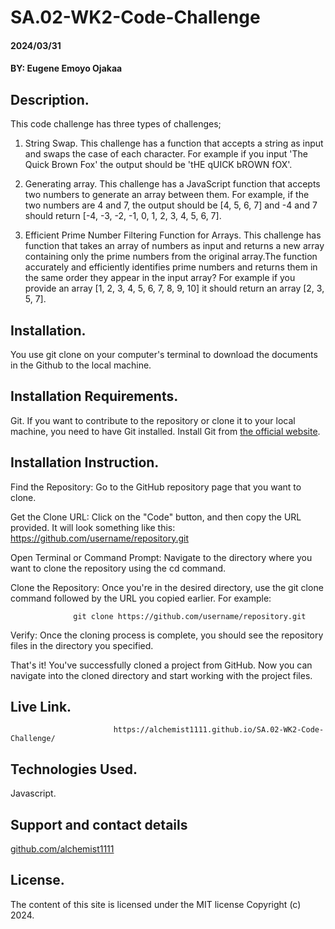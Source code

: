 # SA.02-WK2-Code-Challenge
#### 2024/03/31
#### BY: Eugene Emoyo Ojakaa

## Description.
This code challenge has three types of challenges;
1. String Swap.
   This challenge has a function that accepts a string as input and swaps the case of each character. For example if you input 'The Quick Brown Fox' the output should be 'tHE qUICK bROWN fOX'.

2. Generating array.
   This challenge has a JavaScript function that accepts two numbers to generate an array between them. For example, if the two numbers are 4 and 7, the output should be [4, 5, 6, 7] and -4 and 7 should return [-4, -3, -2, -1, 0, 1, 2, 3, 4, 5, 6, 7].

3. Efficient Prime Number Filtering Function for Arrays.
   This challenge has function that takes an array of numbers as input and returns a new array containing only the prime numbers from the original array.The function accurately and efficiently identifies prime numbers and returns them in the same order they appear in the input array? For example if you provide an array [1, 2, 3, 4, 5, 6, 7, 8, 9, 10] it should return an array [2, 3, 5, 7].

## Installation.
You use git clone on your computer's terminal to download the documents in the Github to the local machine.

## Installation Requirements.
Git.
If you want to contribute to the repository or clone it to your local machine, you need to have Git installed.
Install Git from <a href="https://git-scm.com/" target="_blank">the official website</a>.


## Installation Instruction.
Find the Repository: Go to the GitHub repository page that you want to clone.

Get the Clone URL: Click on the "Code" button, and then copy the URL provided. It will look something like this:          
               https://github.com/username/repository.git

Open Terminal or Command Prompt: Navigate to the directory where you want to clone the repository using the cd command.

Clone the Repository: Once you're in the desired directory, use the git clone command followed by the URL you copied earlier. For example:

                  git clone https://github.com/username/repository.git

Verify: Once the cloning process is complete, you should see the repository files in the directory you specified.

That's it! You've successfully cloned a project from GitHub. Now you can navigate into the cloned directory and start working with the project files.


## Live Link.

                           https://alchemist1111.github.io/SA.02-WK2-Code-Challenge/

## Technologies Used.
Javascript.


## Support and contact details
<a href="https://github.com/alchemist1111" target="blank">github.com/alchemist1111</a>


## License.
The content of this site is licensed under the MIT license
Copyright (c) 2024.




[def]: ttps://github.com/alchemist111